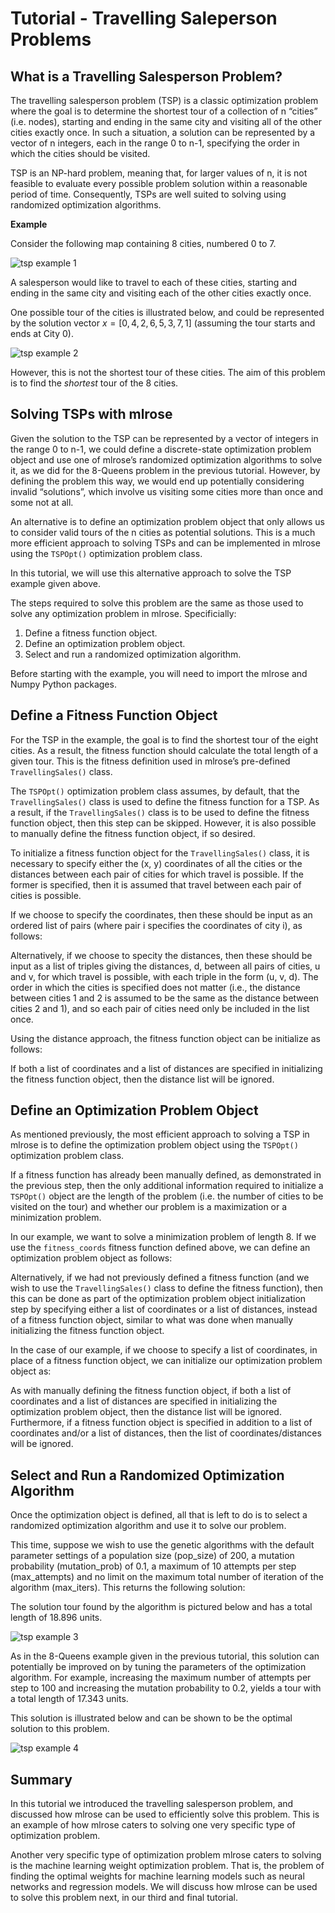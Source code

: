 <a id="tutorial2"></a>

# Tutorial - Travelling Saleperson Problems

## What is a Travelling Salesperson Problem?

The travelling salesperson problem (TSP) is a classic optimization problem where the goal is to determine the shortest tour of a collection of n “cities” (i.e. nodes), starting and ending in the same city and visiting all of the other cities exactly once. In such a situation, a solution can be represented by a vector of n integers, each in the range 0 to n-1, specifying the order in which the cities should be visited.

TSP is an NP-hard problem, meaning that, for larger values of n, it is not feasible to evaluate every possible problem solution within a reasonable period of time. Consequently, TSPs are well suited to solving using randomized optimization algorithms.

**Example**

Consider the following map containing 8 cities, numbered 0 to 7.

![tsp example 1](source/pictures/tsp1.jpg)

A salesperson would like to travel to each of these cities, starting and ending in the same city and visiting each of the other cities exactly once.

One possible tour of the cities is illustrated below, and could be represented by the solution vector $x = [0, 4, 2, 6, 5, 3, 7, 1]$ (assuming the tour starts and ends at City 0).

![tsp example 2](source/pictures/tsp2.jpg)

However, this is not the shortest tour of these cities. The aim of this problem is to find the *shortest* tour of the 8 cities.

## Solving TSPs with mlrose

Given the solution to the TSP can be represented by a vector of integers in the range 0 to n-1, we could define a discrete-state optimization problem object and use one of mlrose’s randomized optimization algorithms to solve it, as we did for the 8-Queens problem in the previous tutorial. However, by defining the problem this way, we would end up potentially considering invalid “solutions”, which involve us visiting some cities more than once and some not at all.

An alternative is to define an optimization problem object that only allows us to consider valid tours of the n cities as potential solutions. This is a much more efficient approach to solving TSPs and can be implemented in mlrose using the `TSPOpt()` optimization problem class.

In this tutorial, we will use this alternative approach to solve the TSP example given above.

The steps required to solve this problem are the same as those used to solve any optimization problem in mlrose. Specificially:

1. Define a fitness function object.
2. Define an optimization problem object.
3. Select and run a randomized optimization algorithm.

Before starting with the example, you will need to import the mlrose and Numpy Python packages.

## Define a Fitness Function Object

For the TSP in the example, the goal is to find the shortest tour of the eight cities. As a result, the fitness function should calculate the total length of a given tour. This is the fitness definition used in mlrose’s pre-defined `TravellingSales()` class.

The `TSPOpt()` optimization problem class assumes, by default, that the `TravellingSales()` class is used to define the fitness function for a TSP. As a result, if the  `TravellingSales()` class is to be used to define the fitness function object, then this step can be skipped. However, it is also possible to manually define the fitness function object, if so desired.

To initialize a fitness function object for the `TravellingSales()` class, it is necessary to specify either the (x, y) coordinates of all the cities or the distances between each pair of cities for which travel is possible. If the former is specified, then it is assumed that travel between each pair of cities is possible.

If we choose to specify the coordinates, then these should be input as an ordered list of pairs (where pair i specifies the coordinates of city i), as follows:

Alternatively, if we choose to specity the distances, then these should be input as a list of triples giving the distances, d, between all pairs of cities, u and v, for which travel is possible, with each triple in the form (u, v, d). The order in which the cities is specified does not matter (i.e., the distance between cities 1 and 2 is assumed to be the same as the distance between cities 2 and 1), and so each pair of cities need only be included in the list once.

Using the distance approach, the fitness function object can be initialize as follows:

If both a list of coordinates and a list of distances are specified in initializing the fitness function object, then the distance list will be ignored.

## Define an Optimization Problem Object

As mentioned previously, the most efficient approach to solving a TSP in mlrose is to define the optimization problem object using the `TSPOpt()` optimization problem class.

If a fitness function has already been manually defined, as demonstrated in the previous step, then the only additional information required to initialize a `TSPOpt()` object are the length of the problem (i.e. the number of cities to be visited on the tour) and whether our problem is a maximization or a minimization problem.

In our example, we want to solve a minimization problem of length 8. If we use the `fitness_coords` fitness function defined above, we can define an optimization problem object as follows:

Alternatively, if we had not previously defined a fitness function (and we wish to use the `TravellingSales()` class to define the fitness function), then this can be done as part of the optimization problem object initialization step by specifying either a list of coordinates or a list of distances, instead of a fitness function object, similar to what was done when manually initializing the fitness function object.

In the case of our example, if we choose to specify a list of coordinates, in place of a fitness function object, we can initialize our optimization problem object as:

As with manually defining the fitness function object, if both a list of coordinates and a list of distances are specified in initializing the optimization problem object, then the distance list will be ignored. Furthermore, if a fitness function object is specified in addition to a list of coordinates and/or a list of distances, then the list of coordinates/distances will be ignored.

## Select and Run a Randomized Optimization Algorithm

Once the optimization object is defined, all that is left to do is to select a randomized optimization algorithm and use it to solve our problem.

This time, suppose we wish to use the genetic algorithms with the default parameter settings of a population size (pop_size) of 200, a mutation probability (mutation_prob) of 0.1, a maximum of 10 attempts per step (max_attempts) and no limit on the maximum total number of iteration of the algorithm (max_iters). This returns the following solution:

The solution tour found by the algorithm is pictured below and has a total length of 18.896 units.

![tsp example 3](source/pictures/tsp3.jpg)

As in the 8-Queens example given in the previous tutorial, this solution can potentially be improved on by tuning the parameters of the optimization algorithm. For example, increasing the maximum number of attempts per step to 100 and increasing the mutation probability to 0.2, yields a tour with a total length of 17.343 units.

This solution is illustrated below and can be shown to be the optimal solution to this problem.

![tsp example 4](source/pictures/tsp4.jpg)

## Summary

In this tutorial we introduced the travelling salesperson problem, and discussed how mlrose can be used to efficiently solve this problem. This is an example of how mlrose caters to solving one very specific type of optimization problem.

Another very specific type of optimization problem mlrose caters to solving is the machine learning weight optimization problem. That is, the problem of finding the optimal weights for machine learning models such as neural networks and regression models. We will discuss how mlrose can be used to solve this problem next, in our third and final tutorial.
